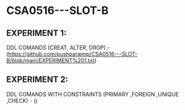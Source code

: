 # CSA0516---SLOT-B
## EXPERIMENT 1:
DDL COMANDS (CREAT, ALTER, DROP) -(https://github.com/pushparajmp/CSA0516---SLOT-B/blob/main/EXPERIMENT%201.txt) 
## EXPERIMENT 2:
DDL COMANDS WITH CONSTRAINTS (PRIMARY ,FOREIGN ,UNIQUE ,CHECK) - ()
